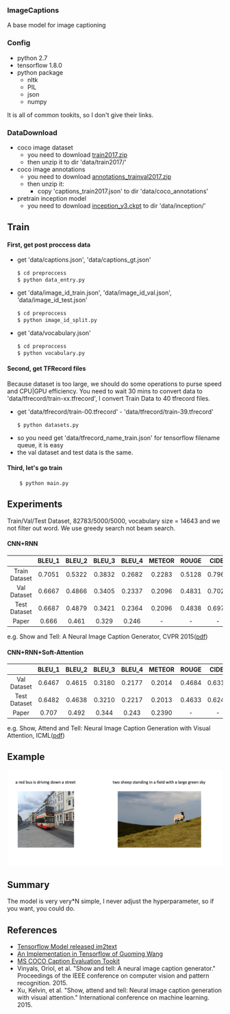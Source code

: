 ### ImageCaptions
A base model for image captioning

### Config
- python 2.7
- tensorflow 1.8.0
- python package 
    * nltk
    * PIL
    * json
    * numpy

It is all of common tookits, so I don't give their links.

### DataDownload
- coco image dataset
    * you need to download [train2017.zip](http://images.cocodataset.org/zips/train2017.zip)
    * then unzip it to dir 'data/train2017/'
- coco image annotations
    * you need to download [annotations_trainval2017.zip](http://images.cocodataset.org/annotations/annotations_trainval2017.zip)
    * then unzip it:
        * copy 'captions_train2017.json' to dir 'data/coco_annotations'
- pretrain inception model
    * you need to download [inception_v3.ckpt](http://download.tensorflow.org/models/inception_v3_2016_08_28.tar.gz
) to dir 'data/inception/'

## Train
#### First, get post proccess data
- get 'data/captions.json', 'data/captions_gt.json'
    ```shell
    $ cd preproccess
    $ python data_entry.py    
    ```
- get 'data/image_id_train.json', 'data/image_id_val.json', 'data/image_id_test.json'
    ```shell
    $ cd preproccess
    $ python image_id_split.py    
    ```
- get 'data/vocabulary.json'
    ```shell
    $ cd preproccess
    $ python vocabulary.py    
    ```
#### Second, get TFRecord files
Because dataset is too large, we should do some operations to purse speed and CPU|GPU efficiency.
You need to wait 30 mins to convert data to 'data/tfrecord/train-xx.tfrecord', I convert Train Data to 40 tfrecord files.
* get 'data/tfrecord/train-00.tfrecord' - 'data/tfrecord/train-39.tfrecord'
    ```shell
    $ python datasets.py    
    ```
* so you need get 'data/tfrecord_name_train.json' for tensorflow filename queue, it is easy
* the val dataset and test data is the same.
    
#### Third, let's go train
```shell
    $ python main.py    
```

## Experiments
Train/Val/Test Dataset, 82783/5000/5000, vocabulary size = 14643 and we not filter out word. We use greedy search not beam search.
#### CNN+RNN
|  | BLEU_1 | BLEU_2 | BLEU_3 | BLEU_4 | METEOR | ROUGE | CIDEr |
| :---: | :---: | :---: | :---: | :---: | :---: | :---: | :---: |
| Train Dataset | 0.7051 | 0.5322 | 0.3832 | 0.2682 | 0.2283 | 0.5128 | 0.7968 |
| Val Dataset | 0.6667 | 0.4866 | 0.3405 | 0.2337 | 0.2096 | 0.4831 | 0.7024 |
| Test Dataset | 0.6687 | 0.4879 | 0.3421 | 0.2364 | 0.2096 | 0.4838 | 0.6972 |
| Paper | 0.666 | 0.461 | 0.329 | 0.246 | - | - | - |

e.g. Show and Tell: A Neural Image Caption Generator, CVPR 2015([pdf](https://arxiv.org/pdf/1411.4555.pdf))

#### CNN+RNN+Soft-Attention
|  | BLEU_1 | BLEU_2 | BLEU_3 | BLEU_4 | METEOR | ROUGE | CIDEr |
| :---: | :---: | :---: | :---: | :---: | :---: | :---: | :---: |
| Val Dataset | 0.6467 | 0.4615 | 0.3180 | 0.2177 | 0.2014 | 0.4684 | 0.6310 |
| Test Dataset | 0.6482 | 0.4638 | 0.3210 | 0.2217 | 0.2013 | 0.4633 | 0.6245 |
| Paper | 0.707 | 0.492 | 0.344 | 0.243 | 0.2390 | - | - |

e.g. Show, Attend and Tell: Neural Image Caption Generation with Visual Attention, ICML([pdf](https://arxiv.org/pdf/1502.03044.pdf))
## Example
![examples](data/examples/example1.png)

## Summary
The model is very very*N simple, I never adjust the hyperparameter, so if you want, you could do.

## References
- [Tensorflow Model released im2text](https://github.com/tensorflow/models/tree/master/research/im2txt)
- [An Implementation in Tensorflow of Guoming Wang](https://github.com/DeepRNN/image_captioning)
- [MS COCO Caption Evaluation Tookit](https://github.com/tylin/coco-caption)
- Vinyals, Oriol, et al. "Show and tell: A neural image caption generator." Proceedings of the IEEE conference on computer vision and pattern recognition. 2015.
- Xu, Kelvin, et al. "Show, attend and tell: Neural image caption generation with visual attention." International conference on machine learning. 2015.
